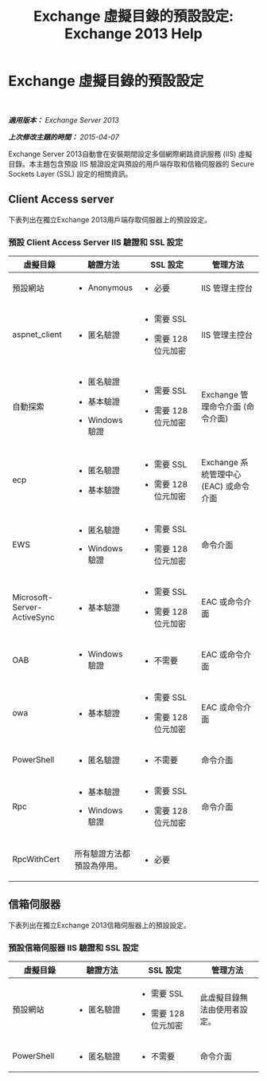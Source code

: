 ﻿---
title: 'Exchange 虛擬目錄的預設設定: Exchange 2013 Help'
TOCTitle: Exchange 虛擬目錄的預設設定
ms:assetid: d2d89ce6-4721-4737-a325-fba5ad9422e0
ms:mtpsurl: https://technet.microsoft.com/zh-tw/library/Gg247612(v=EXCHG.150)
ms:contentKeyID: 52062598
ms.date: 05/21/2018
mtps_version: v=EXCHG.150
ms.translationtype: MT
---

# Exchange 虛擬目錄的預設設定

 

_**適用版本：** Exchange Server 2013_

_**上次修改主題的時間：** 2015-04-07_

Exchange Server 2013自動會在安裝期間設定多個網際網路資訊服務 (IIS) 虛擬目錄。本主題包含預設 IIS 驗證設定與預設的用戶端存取和信箱伺服器的 Secure Sockets Layer (SSL) 設定的相關資訊。

## Client Access server

下表列出在獨立Exchange 2013用戶端存取伺服器上的預設設定。

### 預設 Client Access Server IIS 驗證和 SSL 設定

<table>
<colgroup>
<col style="width: 25%" />
<col style="width: 25%" />
<col style="width: 25%" />
<col style="width: 25%" />
</colgroup>
<thead>
<tr class="header">
<th>虛擬目錄</th>
<th>驗證方法</th>
<th>SSL 設定</th>
<th>管理方法</th>
</tr>
</thead>
<tbody>
<tr class="odd">
<td><p>預設網站</p></td>
<td><ul>
<li><p>Anonymous</p></li>
</ul></td>
<td><ul>
<li><p>必要</p></li>
</ul></td>
<td><p>IIS 管理主控台</p></td>
</tr>
<tr class="even">
<td><p>aspnet_client</p></td>
<td><ul>
<li><p>匿名驗證</p></li>
</ul></td>
<td><ul>
<li><p>需要 SSL</p></li>
<li><p>需要 128 位元加密</p></li>
</ul></td>
<td><p>IIS 管理主控台</p></td>
</tr>
<tr class="odd">
<td><p>自動探索</p></td>
<td><ul>
<li><p>匿名驗證</p></li>
<li><p>基本驗證</p></li>
<li><p>Windows 驗證</p></li>
</ul></td>
<td><ul>
<li><p>需要 SSL</p></li>
<li><p>需要 128 位元加密</p></li>
</ul></td>
<td><p>Exchange 管理命令介面 (命令介面)</p></td>
</tr>
<tr class="even">
<td><p>ecp</p></td>
<td><ul>
<li><p>匿名驗證</p></li>
<li><p>基本驗證</p></li>
</ul></td>
<td><ul>
<li><p>需要 SSL</p></li>
<li><p>需要 128 位元加密</p></li>
</ul></td>
<td><p>Exchange 系統管理中心 (EAC) 或命令介面</p></td>
</tr>
<tr class="odd">
<td><p>EWS</p></td>
<td><ul>
<li><p>匿名驗證</p></li>
<li><p>Windows 驗證</p></li>
</ul></td>
<td><ul>
<li><p>需要 SSL</p></li>
<li><p>需要 128 位元加密</p></li>
</ul></td>
<td><p>命令介面</p></td>
</tr>
<tr class="even">
<td><p>Microsoft-Server-ActiveSync</p></td>
<td><ul>
<li><p>基本驗證</p></li>
</ul></td>
<td><ul>
<li><p>需要 SSL</p></li>
<li><p>需要 128 位元加密</p></li>
</ul></td>
<td><p>EAC 或命令介面</p></td>
</tr>
<tr class="odd">
<td><p>OAB</p></td>
<td><ul>
<li><p>Windows 驗證</p></li>
</ul></td>
<td><ul>
<li><p>不需要</p></li>
</ul></td>
<td><p>EAC 或命令介面</p></td>
</tr>
<tr class="even">
<td><p>owa</p></td>
<td><ul>
<li><p>基本驗證</p></li>
</ul></td>
<td><ul>
<li><p>需要 SSL</p></li>
<li><p>需要 128 位元加密</p></li>
</ul></td>
<td><p>EAC 或命令介面</p></td>
</tr>
<tr class="odd">
<td><p>PowerShell</p></td>
<td><ul>
<li><p>匿名驗證</p></li>
</ul></td>
<td><ul>
<li><p>不需要</p></li>
</ul></td>
<td><p>命令介面</p></td>
</tr>
<tr class="even">
<td><p>Rpc</p></td>
<td><ul>
<li><p>基本驗證</p></li>
<li><p>Windows 驗證</p></li>
</ul></td>
<td><ul>
<li><p>需要 SSL</p></li>
<li><p>需要 128 位元加密</p></li>
</ul></td>
<td><p>命令介面</p></td>
</tr>
<tr class="odd">
<td><p>RpcWithCert</p></td>
<td><p>所有驗證方法都預設為停用。</p></td>
<td><ul>
<li><p>必要</p></li>
</ul></td>
<td><p></p></td>
</tr>
</tbody>
</table>


## 信箱伺服器

下表列出在獨立Exchange 2013信箱伺服器上的預設設定。

### 預設信箱伺服器 IIS 驗證和 SSL 設定

<table>
<colgroup>
<col style="width: 25%" />
<col style="width: 25%" />
<col style="width: 25%" />
<col style="width: 25%" />
</colgroup>
<thead>
<tr class="header">
<th>虛擬目錄</th>
<th>驗證方法</th>
<th>SSL 設定</th>
<th>管理方法</th>
</tr>
</thead>
<tbody>
<tr class="odd">
<td><p>預設網站</p></td>
<td><ul>
<li><p>匿名驗證</p></li>
</ul></td>
<td><ul>
<li><p>需要 SSL</p></li>
<li><p>需要 128 位元加密</p></li>
</ul></td>
<td><p>此虛擬目錄無法由使用者設定。</p></td>
</tr>
<tr class="even">
<td><p>PowerShell</p></td>
<td><ul>
<li><p>匿名驗證</p></li>
</ul></td>
<td><ul>
<li><p>不需要</p></li>
</ul></td>
<td><p>命令介面</p></td>
</tr>
</tbody>
</table>

